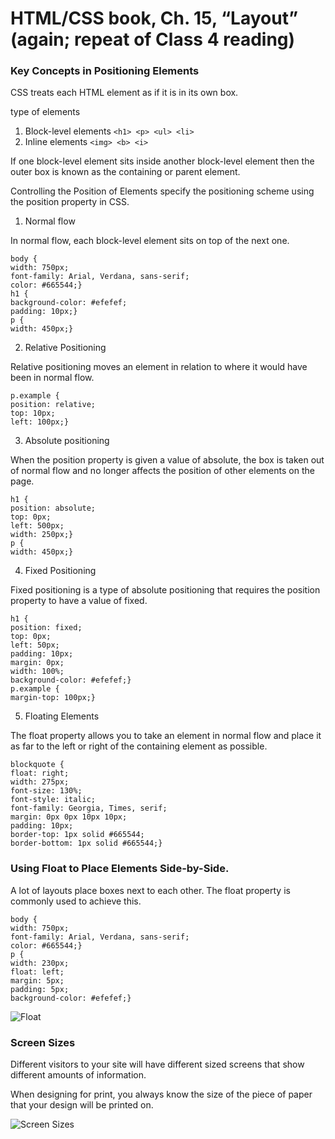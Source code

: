 # HTML/CSS book, Ch. 15, “Layout” (again; repeat of Class 4 reading)

### Key Concepts in Positioning Elements

CSS treats each HTML element as if it is in its
own box.

type of elements

1. Block-level elements
`<h1> <p> <ul> <li>`
2. Inline elements 
`<img> <b> <i>`

If one block-level element sits inside another
block-level element then the outer box is
known as the containing or parent element.

Controlling the Position of Elements
specify the positioning scheme using the position property in CSS.

1. Normal flow

In normal flow, each block-level
element sits on top of the next
one.
```
body {
width: 750px;
font-family: Arial, Verdana, sans-serif;
color: #665544;}
h1 {
background-color: #efefef;
padding: 10px;}
p {
width: 450px;}
```

2. Relative Positioning

Relative positioning moves an
element in relation to where it
would have been in normal flow.
```
p.example {
position: relative;
top: 10px;
left: 100px;}
```

3. Absolute positioning

When the position property
is given a value of absolute,
the box is taken out of normal
flow and no longer affects the
position of other elements on
the page.
```
h1 {
position: absolute;
top: 0px;
left: 500px;
width: 250px;}
p {
width: 450px;}
```

4. Fixed Positioning

Fixed positioning is a type
of absolute positioning that
requires the position property
to have a value of fixed.
```
h1 {
position: fixed;
top: 0px;
left: 50px;
padding: 10px;
margin: 0px;
width: 100%;
background-color: #efefef;}
p.example {
margin-top: 100px;}
```

5. Floating Elements

The float property allows you
to take an element in normal
flow and place it as far to the
left or right of the containing
element as possible.

```
blockquote {
float: right;
width: 275px;
font-size: 130%;
font-style: italic;
font-family: Georgia, Times, serif;
margin: 0px 0px 10px 10px;
padding: 10px;
border-top: 1px solid #665544;
border-bottom: 1px solid #665544;}
```

### Using Float to Place Elements Side-by-Side.

A lot of layouts place boxes
next to each other. The float
property is commonly used to
achieve this.

```
body {
width: 750px;
font-family: Arial, Verdana, sans-serif;
color: #665544;}
p {
width: 230px;
float: left;
margin: 5px;
padding: 5px;
background-color: #efefef;}
```

![Float](https://i.stack.imgur.com/CmuhZ.png)

### Screen Sizes

Different visitors to your site will have different sized screens that show
different amounts of information.

When designing for print, you
always know the size of the
piece of paper that your design
will be printed on.

![Screen Sizes ](https://i.pinimg.com/736x/14/5e/c4/145ec45256e8b07f671d42053fce3b1b.jpg)